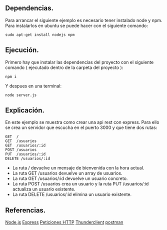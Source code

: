 ## Dependencias.

Para arrancar el siguiente ejemplo es necesario tener instalado node y npm.
Para instalarlos en ubuntu se puede hacer con el siguiente comando:

    sudo apt-get install nodejs npm

## Ejecución.

Primero hay que instalar las dependencias del proyecto con el siguiente comando ( ejecutado dentro de la carpeta del proyecto ):

    npm i

Y despues en una terminal:

    node server.js

## Explicación.
En este ejemplo se muestra como crear una api rest con express. Para ello se crea un servidor que escucha en el puerto 3000 y que tiene dos rutas:

    GET  /
    GET  /usuarios
    GET  /usuarios/:id
    POST /usuarios
    PUT  /usuarios/:id
    DELETE /usuarios/:id

- La ruta / devuelve un mensaje de bienvenida con la hora actual.
- La ruta GET /usuarios devuelve un array de usuarios.
- La ruta GET /usuarios/:id devuelve un usuario concreto.
- La ruta POST /usuarios crea un usuario y la ruta PUT /usuarios/:id actualiza un usuario existente.
- La ruta DELETE /usuarios/:id elimina un usuario existente.

## Referencias.

[Node.js](https://nodejs.org/es/)
[Express](https://expressjs.com/es/)
[Peticiones HTTP](https://developer.mozilla.org/es/docs/Web/HTTP/Methods)
[Thunderclient](https://www.thunderclient.io/)
[postman](https://www.postman.com/)